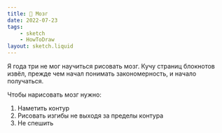 ```yaml
---
title: 🧠 Мозг
date: 2022-07-23
tags:
    - sketch
    - HowToDraw
layout: sketch.liquid
---
```


Я года три не мог научиться рисовать мозг. Кучу страниц блокнотов извёл, прежде чем начал понимать закономерность, и начало получаться.

Чтобы нарисовать мозг нужно:

1. Наметить контур
2. Рисовать изгибы не выходя за пределы контура
3. Не спешить
